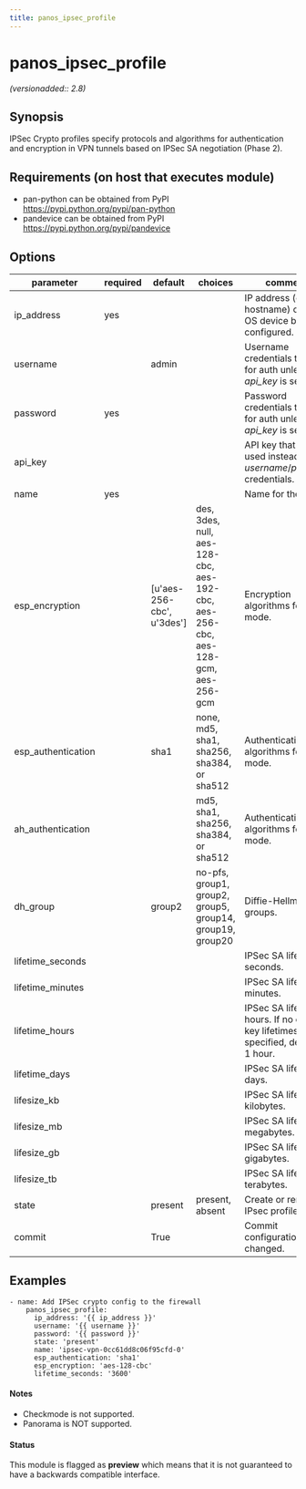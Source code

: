 ```yaml
---
title: panos_ipsec_profile
---
```

# panos_ipsec_profile

_(versionadded:: 2.8)_


## Synopsis

IPSec Crypto profiles specify protocols and algorithms for authentication and encryption in VPN tunnels based on
IPSec SA negotiation (Phase 2).


## Requirements (on host that executes module)

- pan-python can be obtained from PyPI https://pypi.python.org/pypi/pan-python
- pandevice can be obtained from PyPI https://pypi.python.org/pypi/pandevice

## Options

| parameter | required | default | choices | comments |
| --- | --- | --- | --- | --- |
| ip_address | yes |  |  | IP address (or hostname) of PAN-OS device being configured. |
| username |  | admin |  | Username credentials to use for auth unless *api_key* is set. |
| password | yes |  |  | Password credentials to use for auth unless *api_key* is set. |
| api_key |  |  |  | API key that can be used instead of *username*/*password* credentials. |
| name | yes |  |  | Name for the profile. |
| esp_encryption |  | [u'aes-256-cbc', u'3des'] | des, 3des, null, aes-128-cbc, aes-192-cbc, aes-256-cbc, aes-128-gcm, aes-256-gcm | Encryption algorithms for ESP mode. |
| esp_authentication |  | sha1 | none, md5, sha1, sha256, sha384, or sha512 | Authentication algorithms for ESP mode. |
| ah_authentication |  |  | md5, sha1, sha256, sha384, or sha512 | Authentication algorithms for AH mode. |
| dh_group |  | group2 | no-pfs, group1, group2, group5, group14, group19, group20 | Diffie-Hellman (DH) groups. |
| lifetime_seconds |  |  |  | IPSec SA lifetime in seconds. |
| lifetime_minutes |  |  |  | IPSec SA lifetime in minutes. |
| lifetime_hours |  |  |  | IPSec SA lifetime in hours.  If no other key lifetimes are specified, default to 1 hour. |
| lifetime_days |  |  |  | IPSec SA lifetime in days. |
| lifesize_kb |  |  |  | IPSec SA lifetime in kilobytes. |
| lifesize_mb |  |  |  | IPSec SA lifetime in megabytes. |
| lifesize_gb |  |  |  | IPSec SA lifetime in gigabytes. |
| lifesize_tb |  |  |  | IPSec SA lifetime in terabytes. |
| state |  | present | present, absent | Create or remove IPsec profile. |
| commit |  | True |  | Commit configuration if changed. |

## Examples

    - name: Add IPSec crypto config to the firewall
        panos_ipsec_profile:
          ip_address: '{{ ip_address }}'
          username: '{{ username }}'
          password: '{{ password }}'
          state: 'present'
          name: 'ipsec-vpn-0cc61dd8c06f95cfd-0'
          esp_authentication: 'sha1'
          esp_encryption: 'aes-128-cbc'
          lifetime_seconds: '3600'

#### Notes

- Checkmode is not supported.
- Panorama is NOT supported.



#### Status

This module is flagged as **preview** which means that it is not guaranteed to have a backwards compatible interface.

